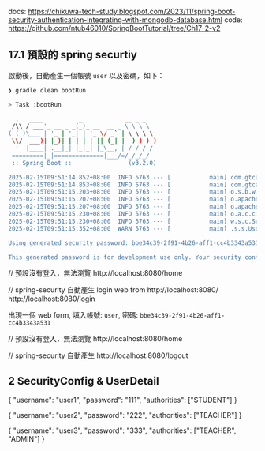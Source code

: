 
docs: https://chikuwa-tech-study.blogspot.com/2023/11/spring-boot-security-authentication-integrating-with-mongodb-database.html
code: https://github.com/ntub46010/SpringBootTutorial/tree/Ch17-2-v2


## 17.1 預設的 spring securtiy

啟動後，自動產生一個帳號 `user` 以及密碼，如下：

```bash
❯ gradle clean bootRun

> Task :bootRun

  .   ____          _            __ _ _
 /\\ / ___'_ __ _ _(_)_ __  __ _ \ \ \ \
( ( )\___ | '_ | '_| | '_ \/ _` | \ \ \ \
 \\/  ___)| |_)| | | | | || (_| |  ) ) ) )
  '  |____| .__|_| |_|_| |_\__, | / / / /
 =========|_|==============|___/=/_/_/_/
 :: Spring Boot ::                (v3.2.0)

2025-02-15T09:51:14.852+08:00  INFO 5763 --- [           main] com.gtcafe.asimov.Main                   : Starting Main using Java 17.0.14 with PID 5763 (/Users/rickhwang/Repos/rickhwang/github/thinking-in-java/springboot-3.x/part9_security/01_spring-security/build/classes/java/main started by rickhwang in /Users/rickhwang/Repos/rickhwang/github/thinking-in-java/springboot-3.x/part9_security/01_spring-security)
2025-02-15T09:51:14.853+08:00  INFO 5763 --- [           main] com.gtcafe.asimov.Main                   : No active profile set, falling back to 1 default profile: "default"
2025-02-15T09:51:15.203+08:00  INFO 5763 --- [           main] o.s.b.w.embedded.tomcat.TomcatWebServer  : Tomcat initialized with port 8080 (http)
2025-02-15T09:51:15.207+08:00  INFO 5763 --- [           main] o.apache.catalina.core.StandardService   : Starting service [Tomcat]
2025-02-15T09:51:15.207+08:00  INFO 5763 --- [           main] o.apache.catalina.core.StandardEngine    : Starting Servlet engine: [Apache Tomcat/10.1.16]
2025-02-15T09:51:15.230+08:00  INFO 5763 --- [           main] o.a.c.c.C.[Tomcat].[localhost].[/]       : Initializing Spring embedded WebApplicationContext
2025-02-15T09:51:15.230+08:00  INFO 5763 --- [           main] w.s.c.ServletWebServerApplicationContext : Root WebApplicationContext: initialization completed in 356 ms
2025-02-15T09:51:15.352+08:00  WARN 5763 --- [           main] .s.s.UserDetailsServiceAutoConfiguration : 

Using generated security password: bbe34c39-2f91-4b26-aff1-cc4b3343a531

This generated password is for development use only. Your security configuration must be updated before running your application in production.
```

// 預設沒有登入，無法瀏覽
http://localhost:8080/home


// spring-security 自動產生 login web from
http://localhost:8080/
http://localhost:8080/login

出現一個 web form, 填入帳號: `user`, 密碼: `bbe34c39-2f91-4b26-aff1-cc4b3343a531`

// 預設沒有登入，無法瀏覽
http://localhost:8080/home

// spring-security 自動產生
http://localhost:8080/logout



## 2 SecurityConfig & UserDetail



{
    "username": "user1",
    "password": "111",
    "authorities": ["STUDENT"]
}

{
    "username": "user2",
    "password": "222",
    "authorities": ["TEACHER"]
}

{
    "username": "user3",
    "password": "333",
    "authorities": ["TEACHER", "ADMIN"]
}

